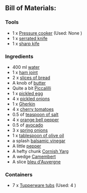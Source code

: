 [Pressure cooker]:Parts/PressureCook.md
[water]:missing
[ham joint]:missing
[Tupperware tubs]:Parts/Tupperware.md
[slices of bread]:bread.md
[serrated knife]:missing
[butter]:missing
[Piccalilli]:missing
[pickled egg]:Parts/PickledEgg.md
[pickled onions]:missing
[Gherkin]:missing
[cherry tomatoes]:missing
[teaspoon of salt]:linktosalt.md
[orange bell pepper]:missing
[avocado]:missing
[spring onions]:missing
[tablespoon of olive oil]:missing
[balsamic vinegar]:missing
[pepper]:missing
[Cornish Yarg]:missing
[Camembert]:missing
[bleu d'Auvergne]:missing
[sharp kife]:missing
## Bill of Materials:

### Tools

* 1 x  [Pressure cooker]  (Used: None )
* 1 x  [serrated knife]
* 1 x  [sharp kife]
### Ingredients

* 400 ml [water]
* 1 x  [ham joint]
* 2 x  [slices of bread]
* A knob of [butter]
* Quite a bit [Piccalilli]
* 1 x  [pickled egg]
* 4 x  [pickled onions]
* 1 x  [Gherkin]
* 4 x  [cherry tomatoes]
* 0.5 of  [teaspoon of salt]
* 4 x  [orange bell pepper]
* 0.5 of  [avocado]
* 3 x  [spring onions]
* 1 x  [tablespoon of olive oil]
* a splash [balsamic vinegar]
* A little [pepper]
* A hefty chunk [Cornish Yarg]
* A wedge [Camembert]
* A slice [bleu d'Auvergne]
### Containers

* 7 x  [Tupperware tubs]  (Used: 4 )
